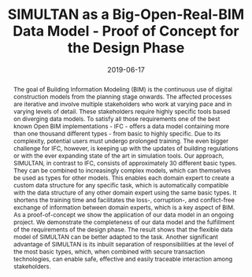 ---
abstract: The goal of Building Information Modeling (BIM) is the continuous use of
  digital construction models from the planning stage onwards. The affected processes
  are iterative and involve multiple stakeholders who work at varying pace and in
  varying levels of detail. These stakeholders require highly specific tools based
  on diverging data models. To satisfy all those requirements one of the best known
  Open BIM implementations - IFC - offers a data model containing more than one thousand
  different types - from basic to highly specific. Due to its complexity, potential
  users must undergo prolonged training. The even bigger challenge for IFC, however,
  is keeping up with the updates of building regulations or with the ever expanding
  state of the art in simulation tools. Our approach, SIMULTAN, in contrast to IFC,
  consists of approximately 30 different basic types. They can be combined to increasingly
  complex models, which can themselves be used as types for other models. This enables
  each domain expert to create a custom data structure for any specific task, which
  is automatically compatible with the data structure of any other domain expert using
  the same basic types. It shortens the training time and facilitates the loss-, corruption-,
  and conflict-free exchange of information between domain experts, which is a key
  aspect of BIM. As a proof-of-concept we show the application of our data model in
  an ongoing project. We demonstrate the completeness of our data model and the fulfillment
  of the requirements of the design phase. The result shows that the flexible data
  model of SIMULTAN can be better adapted to the task. Another significant advantage
  of SIMULTAN is its inbuilt separation of responsibilities at the level of the most
  basic types, which, when combined with secure transaction technologies, can enable
  safe, effective and easily traceable interaction among stakeholders.
authors:
- Galina Paskaleva
- Thomas Lewis
- Sabine Wolny
- Bernhard Steiner
- Thomas Bednar
date: '2019-06-17'
featured: false
links:
- name: Publik
  url: https://publik.tuwien.ac.at/showentry.php?ID=285612&lang=2
publication: 'Vortrag: CIB WBC 2019 - CIB World Building Congress 2019 ''Constructing
  Smart Cities'', Hongkong; 17.06.2019 - 21.06.2019; in: "CIB World Building Congress
  2019 Constructing Smart Cities", (2019), ISBN: 978-962-367-821-6; 10 S'
publication_types:
- '1'
publishDate: '2019-06-17'
title: SIMULTAN as a Big-Open-Real-BIM Data Model - Proof of Concept for the Design
  Phase
url_pdf: http://www.bre.polyu.edu.hk/CIBWBC2019/proceedings.html
---